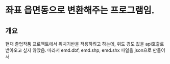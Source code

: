 # 좌표 읍면동으로 변환해주는 프로그램임.
## 개요
현재 졸업작품 프로젝트에서 위치기반을 적용하려고 하는데, 위도 경도 값을 api호출로 받아오고 싶지 않았음.
따라서 emd.dbf, emd.shp, emd.shx 파일을 json으로 만들어서 